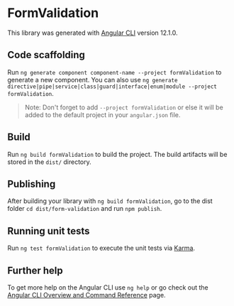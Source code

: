 # FormValidation

This library was generated with [Angular CLI](https://github.com/angular/angular-cli) version 12.1.0.

## Code scaffolding

Run `ng generate component component-name --project formValidation` to generate a new component. You can also use `ng generate directive|pipe|service|class|guard|interface|enum|module --project formValidation`.
> Note: Don't forget to add `--project formValidation` or else it will be added to the default project in your `angular.json` file. 

## Build

Run `ng build formValidation` to build the project. The build artifacts will be stored in the `dist/` directory.

## Publishing

After building your library with `ng build formValidation`, go to the dist folder `cd dist/form-validation` and run `npm publish`.

## Running unit tests

Run `ng test formValidation` to execute the unit tests via [Karma](https://karma-runner.github.io).

## Further help

To get more help on the Angular CLI use `ng help` or go check out the [Angular CLI Overview and Command Reference](https://angular.io/cli) page.
